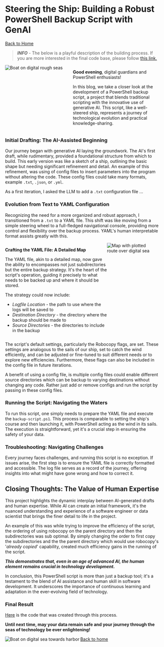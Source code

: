 # Steering the Ship: Building a Robust PowerShell Backup Script with GenAI

[Back to Home](index.md)

> ***INFO*** - The below is a playful description of the building process.
> If you are more interested in the final code base, please follow [this link.](https://github.com/jcstrydom/robocopy-scripting)


<style>
    .first-image-container {
        float: left; /* Float the image container to the left */
        margin-right: 20px; /* Space between the image and the text */
        width: 40%; /* Adjust this as needed */
        max-width: 430px; /* Maximum width of the image */
    }

    .second-image-container {
        float: right; /* Float the image container to the left */
        margin-right: 20px; /* Space between the image and the text */
        width: 30%; /* Adjust this as needed */
        max-width: 430px; /* Maximum width of the image */
    }

    .image-container img {
        width: 100%; /* Make the image fill the container */
        height: auto; /* Maintain aspect ratio */
    }

    .text-container {
        overflow: hidden; /* Ensures the text wraps around the image */
    }

    @media (max-width: 600px) {
        .image-container {
            float: none;
            width: 80%; /* Larger percentage for smaller screens */
            margin: 0 auto 20px; /* Center the image and add space below on small screens */
        }
    }
</style>

<div class="content-container">
    <div class="first-image-container">
        <img src="backup-images/DALL·E 2024-01-10 21.12.11-Boat_on_digital_rough_seas.png" alt="Boat on digital rough seas">
    </div>
    <div class="text-container">
        <p><strong>Good evening</strong>, digital guardians and PowerShell enthusiasts!</p>
        <p>
            In this blog, we take a closer look at the development of a PowerShell backup script, a project that blends traditional scripting with the innovative use of generative AI. This script, like a well-steered ship, represents a journey of technological evolution and practical knowledge-sharing.
        </p>
    <!-- </div>
    <div> -->
        <!-- <p><strong>Initial Drafting: The AI-Assisted Beginning</strong></p>
        <p>
            Our journey began with generative AI laying the groundwork. The AI's first draft, while rudimentary, provided a foundational structure from which to build.
        </p> -->
    </div>
</div>

### Initial Drafting: The AI-Assisted Beginning

Our journey began with generative AI laying the groundwork. The AI's first draft, while rudimentary, provided a foundational structure from which to build. This early version was like a sketch of a ship, outlining the basic shape but needing significant refinement and detail. An example of this refinement, was using of config files to insert parameters into the program without altering the code. These config files could take many formats, example `.txt`, `.json`, or `.yml`.

As a first iteration, I asked the LLM to add a `.txt` configuration file ...

### **Evolution from Text to YAML Configuration**

Recognizing the need for a more organized and robust approach, I transitioned from a `.txt` to a YAML file. This shift was like moving from a simple steering wheel to a full-fledged navigational console, providing more control and flexibility over the backup process. YAML's human interpretable format assists greatly with this.


<div class="content-container">
    <div class="second-image-container">
        <img src="backup-images/DALL·E 2024-01-10 21.54.39-Map_with_route.png" alt="Map with plotted route over digital sea">
    </div>
    <div class="text-container">
        <p><strong>Crafting the YAML File: A Detailed Map</strong></p>
        <p>
            The YAML file, akin to a detailed map, now gave the ability to encompasses not just subdirectories but the entire backup strategy. It's the heart of the script's operation, guiding it precisely to what needs to be backed up and where it should be stored.
        </p>
        <p>
            The strategy could now include:
            <ul>
                <li><em>Logfile Location</em> - the path to use where the logs will be saved to</li>
                <li><em>Destination Directory</em> - the directory where the backup should be made to</li>
                <li><em>Source Directories</em> - the directories to include in the backup</li>
            </ul>
        </p>
        <!-- <p>
            The script's default settings, particularly the Robocopy flags, are set. These settings are analogous to the sails of our ship, set to catch the wind efficiently, and can be adjusted or fine-tuned to suit different needs or to explore new efficiencies. Furthermore, these flags can also be included in the config file in future iterations.
        </p>
        <p>
            A benefit of using a config file, is multiple config files could enable different source directories which can be backup to varying destinations without changing any code. Rather just add or remove configs and run the script by passing in these config files. 
        </p> -->
    </div>
</div>

The script's default settings, particularly the Robocopy flags, are set. These settings are analogous to the sails of our ship, set to catch the wind efficiently, and can be adjusted or fine-tuned to suit different needs or to explore new efficiencies. Furthermore, these flags can also be included in the config file in future iterations.

 A benefit of using a config file, is multiple config files could enable different source directories which can be backup to varying destinations without changing any code. Rather just add or remove configs and run the script by passing in these config files. 

### **Running the Script: Navigating the Waters**

To run this script, one simply needs to prepare the YAML file and execute the `backup-script.ps1`. This process is comparable to setting the ship's course and then launching it, with PowerShell acting as the wind in its sails. The execution is straightforward, yet it's a crucial step in ensuring the safety of your data.

### **Troubleshooting: Navigating Challenges**

Every journey faces challenges, and running this script is no exception. If issues arise, the first step is to ensure the YAML file is correctly formatted and accessible. The log file serves as a record of the journey, offering insights into what might have gone wrong and how to correct it.

## **Closing Thoughts: The Value of Human Expertise**

This project highlights the dynamic interplay between AI-generated drafts and human expertise. While AI can create an initial framework, it's the nuanced understanding and experience of a software engineer or data scientist that brings the finer detail to life in the project. 

An example of this was while trying to improve the efficiency of the script, the ordering of using robocopy on the parent directory and then the subdirectories was sub optimal. By simply changing the order to first copy the subdirectories and the the parent directory which would use robocopy's '*already copied*' capability, created much efficiency gains in the running of the script.


***This demonstrates that, even in an age of advanced AI, the human element remains crucial in technology development.***

In conclusion, this PowerShell script is more than just a backup tool; it's a testament to the blend of AI assistance and human skill in software development. It underscores the importance of continuous learning and adaptation in the ever-evolving field of technology.

### Final Result

[Here](https://github.com/jcstrydom/robocopy-scripting) is the code that was created through this process.

**Until next time, may your data remain safe and your journey through the seas of technology be ever enlightening!**

<img align="left" src="backup-images\DALL·E 2024-01-10 21.14.42-Boat_on_digital_sea_towards_harbor.png" alt="Boat on digital sea towards harbor" />

[Back to home](index.md)